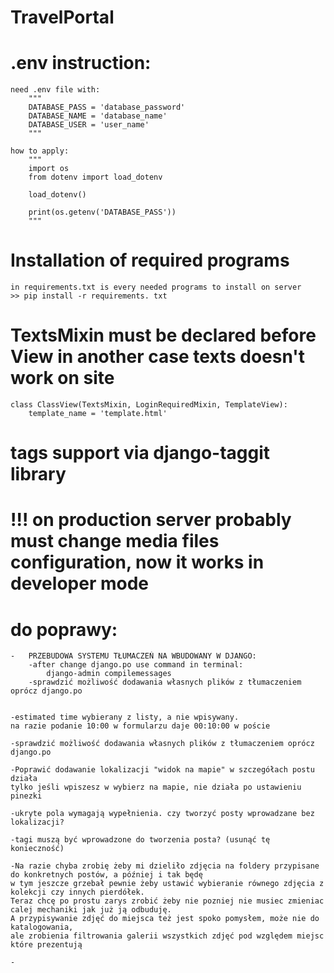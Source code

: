 # TravelPortal

# .env instruction:

    need .env file with:
        """
        DATABASE_PASS = 'database_password'
        DATABASE_NAME = 'database_name'
        DATABASE_USER = 'user_name'
        """

    how to apply:
        """
        import os
        from dotenv import load_dotenv
        
        load_dotenv()
        
        print(os.getenv('DATABASE_PASS'))
        """

# Installation of required programs
    in requirements.txt is every needed programs to install on server
    >> pip install -r requirements. txt 

# TextsMixin must be declared before View in another case texts doesn't work on site
    class ClassView(TextsMixin, LoginRequiredMixin, TemplateView):
        template_name = 'template.html'

# tags support via django-taggit library

# !!! on production server probably must change media files configuration, now it works in developer mode


# do poprawy:

    -   PRZEBUDOWA SYSTEMU TŁUMACZEŃ NA WBUDOWANY W DJANGO:
        -after change django.po use command in terminal:
            django-admin compilemessages
        -sprawdzić możliwość dodawania własnych plików z tłumaczeniem oprócz django.po


    -estimated time wybierany z listy, a nie wpisywany. 
    na razie podanie 10:00 w formularzu daje 00:10:00 w poście

    -sprawdzić możliwość dodawania własnych plików z tłumaczeniem oprócz django.po

    -Poprawić dodawanie lokalizacji "widok na mapie" w szczegółach postu działa 
    tylko jeśli wpiszesz w wybierz na mapie, nie działa po ustawieniu pinezki

    -ukryte pola wymagają wypełnienia. czy tworzyć posty wprowadzane bez lokalizacji?

    -tagi muszą być wprowadzone do tworzenia posta? (usunąć tę konieczność)

    -Na razie chyba zrobię żeby mi dzieliło zdjęcia na foldery przypisane do konkretnych postów, a później i tak będę 
    w tym jeszcze grzebał pewnie żeby ustawić wybieranie równego zdjęcia z kolekcji czy innych pierdółek. 
    Teraz chcę po prostu zarys zrobić żeby nie pozniej nie musiec zmieniac calej mechaniki jak już ją odbuduję.
    A przypisywanie zdjęć do miejsca też jest spoko pomysłem, może nie do katalogowania, 
    ale zrobienia filtrowania galerii wszystkich zdjęć pod względem miejsc które prezentują

    -